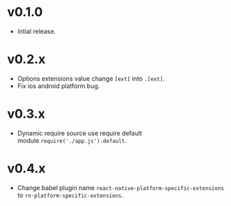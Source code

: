 # v0.1.0

- Intial release.

# v0.2.x

- Options extensions value change `[ext]` into `.[ext]`.
- Fix ios android platform bug.

# v0.3.x

- Dynamic require source use require default module.`require('./app.js').default`.

# v0.4.x

- Change babel plugin name `react-native-platform-specific-extensions` to `rn-platform-specific-extensions`.